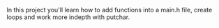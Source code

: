 In this project you'll learn how to add functions into a main.h file, create loops and work more indepth with putchar.
